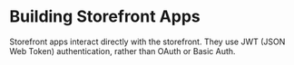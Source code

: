 # <span class="jumptarget"> <a name="storefront-apps-intro"></a> Building Storefront Apps </span>

Storefront apps interact directly with the storefront. They use JWT (JSON Web Token) authentication, rather than OAuth or Basic Auth.

